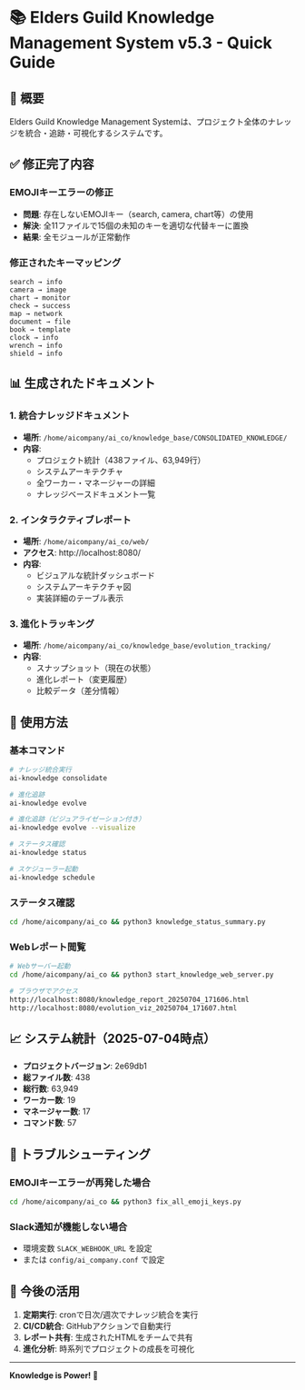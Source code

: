 # 📚 Elders Guild Knowledge Management System v5.3 - Quick Guide

## 🎯 概要

Elders Guild Knowledge Management Systemは、プロジェクト全体のナレッジを統合・追跡・可視化するシステムです。

## ✅ 修正完了内容

### EMOJIキーエラーの修正
- **問題**: 存在しないEMOJIキー（search, camera, chart等）の使用
- **解決**: 全11ファイルで15個の未知のキーを適切な代替キーに置換
- **結果**: 全モジュールが正常動作

### 修正されたキーマッピング
```
search → info
camera → image
chart → monitor
check → success
map → network
document → file
book → template
clock → info
wrench → info
shield → info
```

## 📊 生成されたドキュメント

### 1. 統合ナレッジドキュメント
- **場所**: `/home/aicompany/ai_co/knowledge_base/CONSOLIDATED_KNOWLEDGE/`
- **内容**:
  - プロジェクト統計（438ファイル、63,949行）
  - システムアーキテクチャ
  - 全ワーカー・マネージャーの詳細
  - ナレッジベースドキュメント一覧

### 2. インタラクティブレポート
- **場所**: `/home/aicompany/ai_co/web/`
- **アクセス**: http://localhost:8080/
- **内容**:
  - ビジュアルな統計ダッシュボード
  - システムアーキテクチャ図
  - 実装詳細のテーブル表示

### 3. 進化トラッキング
- **場所**: `/home/aicompany/ai_co/knowledge_base/evolution_tracking/`
- **内容**:
  - スナップショット（現在の状態）
  - 進化レポート（変更履歴）
  - 比較データ（差分情報）

## 🚀 使用方法

### 基本コマンド

```bash
# ナレッジ統合実行
ai-knowledge consolidate

# 進化追跡
ai-knowledge evolve

# 進化追跡（ビジュアライゼーション付き）
ai-knowledge evolve --visualize

# ステータス確認
ai-knowledge status

# スケジューラー起動
ai-knowledge schedule
```

### ステータス確認

```bash
cd /home/aicompany/ai_co && python3 knowledge_status_summary.py
```

### Webレポート閲覧

```bash
# Webサーバー起動
cd /home/aicompany/ai_co && python3 start_knowledge_web_server.py

# ブラウザでアクセス
http://localhost:8080/knowledge_report_20250704_171606.html
http://localhost:8080/evolution_viz_20250704_171607.html
```

## 📈 システム統計（2025-07-04時点）

- **プロジェクトバージョン**: 2e69db1
- **総ファイル数**: 438
- **総行数**: 63,949
- **ワーカー数**: 19
- **マネージャー数**: 17
- **コマンド数**: 57

## 🔧 トラブルシューティング

### EMOJIキーエラーが再発した場合
```bash
cd /home/aicompany/ai_co && python3 fix_all_emoji_keys.py
```

### Slack通知が機能しない場合
- 環境変数 `SLACK_WEBHOOK_URL` を設定
- または `config/ai_company.conf` で設定

## 🎊 今後の活用

1. **定期実行**: cronで日次/週次でナレッジ統合を実行
2. **CI/CD統合**: GitHubアクションで自動実行
3. **レポート共有**: 生成されたHTMLをチームで共有
4. **進化分析**: 時系列でプロジェクトの成長を可視化

---

**Knowledge is Power! 🚀**
